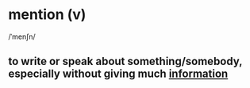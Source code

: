 # mention (v)

/ˈmenʃn/

## to write or speak about something/somebody, especially without giving much [information](information-n.md#facts-or-details-about-somebodysomething-thông-tin)